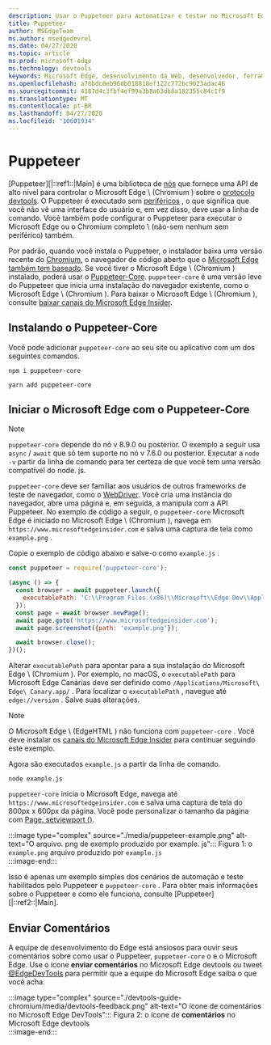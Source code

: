 ```yaml
---
description: Usar o Puppeteer para automatizar e testar no Microsoft Edge
title: Puppeteer
author: MSEdgeTeam
ms.author: msedgedevrel
ms.date: 04/27/2020
ms.topic: article
ms.prod: microsoft-edge
ms.technology: devtools
keywords: Microsoft Edge, desenvolvimento da Web, desenvolvedor, ferramentas, automação, teste
ms.openlocfilehash: a78bdc0eb96db018818ef122c772bc9023adac46
ms.sourcegitcommit: 4187d4c3fbf4ef99a3b8a63db8a182355c84c1f9
ms.translationtype: MT
ms.contentlocale: pt-BR
ms.lasthandoff: 04/27/2020
ms.locfileid: "10601934"
---
```

# Puppeteer  

[Puppeteer][|::ref1::|Main] é uma biblioteca de [nós][NodejsMain] que fornece uma API de alto nível para controlar o Microsoft Edge \ (Chromium \) sobre o [protocolo devtools][GithubChromedevtoolsProtocol].  O Puppeteer é executado sem [periféricos][WikiHeadlessBrowser] , o que significa que você não vê uma interface do usuário e, em vez disso, deve usar a linha de comando.  Você também pode configurar o Puppeteer para executar o Microsoft Edge ou o Chromium completo \ (não-sem nenhum sem periférico) também.  

Por padrão, quando você instala o Puppeteer, o instalador baixa uma versão recente do [Chromium][ChromiumHome], o navegador de código aberto que o [Microsoft Edge também tem baseado][MicrosoftBlogsWindowsExperience20181206].  Se você tiver o Microsoft Edge \ (Chromium \) instalado, poderá usar o [Puppeteer-Core][PuppeteerApivscore].  `puppeteer-core` é uma versão leve do Puppeteer que inicia uma instalação do navegador existente, como o Microsoft Edge \ (Chromium \).  Para baixar o Microsoft Edge \ (Chromium \), consulte [baixar canais do Microsoft Edge Insider][MicrosoftedgeinsiderDownload].

## Instalando o Puppeteer-Core  

Você pode adicionar `puppeteer-core` ao seu site ou aplicativo com um dos seguintes comandos.  

```shell
npm i puppeteer-core
```  

```shell
yarn add puppeteer-core
```  

## Iniciar o Microsoft Edge com o Puppeteer-Core  

> [!NOTE]
> `puppeteer-core` depende do nó v 8.9.0 ou posterior.  O exemplo a seguir usa `async` / `await` que só tem suporte no nó v 7.6.0 ou posterior.  Executar a `node -v` partir da linha de comando para ter certeza de que você tem uma versão compatível do node. js.  

`puppeteer-core` deve ser familiar aos usuários de outros frameworks de teste de navegador, como o [WebDriver][WebDriverEdgehtmlMain].  Você cria uma instância do navegador, abre uma página e, em seguida, a manipula com a API Puppeteer.  No exemplo de código a seguir, o `puppeteer-core` Microsoft Edge é iniciado no Microsoft Edge \ (Chromium \), navega em `https://www.microsoftedgeinsider.com` e salva uma captura de tela como `example.png` .  

Copie o exemplo de código abaixo e salve-o como `example.js` .  

```javascript
const puppeteer = require('puppeteer-core');

(async () => {
  const browser = await puppeteer.launch({
    executablePath: 'C:\\Program Files (x86)\\Microsoft\\Edge Dev\\Application\\msedge.exe'
  });
  const page = await browser.newPage();
  await page.goto('https://www.microsoftedgeinsider.com');
  await page.screenshot({path: 'example.png'});

  await browser.close();
})();
```  

Alterar `executablePath` para apontar para a sua instalação do Microsoft Edge \ (Chromium \).  Por exemplo, no macOS, o `executablePath` para Microsoft Edge Canárias deve ser definido como `/Applications/Microsoft\ Edge\ Canary.app/` .  Para localizar o `executablePath` , navegue até `edge://version` .  Salve suas alterações.  

> [!NOTE]
> O Microsoft Edge \ (EdgeHTML \) não funciona com `puppeteer-core` .  Você deve instalar os [canais do Microsoft Edge Insider][MicrosoftedgeinsiderDownload] para continuar seguindo este exemplo.  

Agora são executados `example.js` a partir da linha de comando.  

```shell
node example.js
```  

`puppeteer-core` inicia o Microsoft Edge, navega até `https://www.microsoftedgeinsider.com` e salva uma captura de tela do 800px x 600px da página.  Você pode personalizar o tamanho da página com [Page. setviewport ()][PuppeteerApipagesetviewport].  

:::image type="complex" source="./media/puppeteer-example.png" alt-text="O arquivo. png de exemplo produzido por example. js":::
   Figura 1: o `example.png` arquivo produzido por `example.js`  
:::image-end:::  

<!--  
> ##### Figure 1  
> The `example.png` file produced by `example.js`  
> ![The example.png file produced by example.js](./media/puppeteer-example.png)  
-->  

Isso é apenas um exemplo simples dos cenários de automação e teste habilitados pelo Puppeteer e `puppeteer-core` .  Para obter mais informações sobre o Puppeteer e como ele funciona, consulte [Puppeteer][|::ref2::|Main].  

## Enviar Comentários  

A equipe de desenvolvimento do Edge está ansiosos para ouvir seus comentários sobre como usar o Puppeteer, `puppeteer-core` o e o Microsoft Edge.  Use o ícone **enviar comentários** no Microsoft Edge devtools ou tweet [@EdgeDevTools][TwitterIntentTweetEdgedevtools] para permitir que a equipe do Microsoft Edge saiba o que você acha.  


:::image type="complex" source="./devtools-guide-chromium/media/devtools-feedback.png" alt-text="O ícone de comentários no Microsoft Edge DevTools":::
   Figura 2: o ícone de **comentários** no Microsoft Edge devtools  
:::image-end:::  

<!--  
> ##### Figure 2  
> The **Feedback** icon in the Microsoft Edge DevTools  
> ![The Feedback icon in the Microsoft Edge DevTools](./devtools-guide-chromium/media/devtools-feedback.png)  
-->  

<!--## See also  

*   [WebDriver (Chromium)][WebdriverChromiumMain]  
*   [WebDriver (EdgeHTML)][WebdriverEdgehtmlMain]  
*   [Chrome DevTools Protocol Viewer on GitHub][GithubChromedevtoolsProtocol]  
*   [Microsoft Edge: Making the web better through more open source collaboration on Microsoft Experience Blog][MicrosoftBlogsWindowsExperience20181206]  
*   [Download Microsoft Edge Insider Channels][MicrosoftedgeinsiderDownload]  
*   [Chromium on The Chromium Projects][ChromiumHome]  
*   [Node.js][NodejsMain]  
*   [Puppeteer][PuppeteerMain]  
*   [puppeteer vs. puppeteer-core][PuppeteerApivscore]  
*   [page.setViewport() on Puppeteer][PuppeteerApipagesetviewport]  
*   [Headless browser on Wikipedia][WikiHeadlessBrowser]  -->  

<!-- image links -->  

<!-- links -->  

[WebdriverChromiumMain]: ./webdriver-chromium.md "WebDriver (Chromium)"  
[WebdriverEdgehtmlMain]: ./webdriver.md "WebDriver (EdgeHTML)"  

[GithubChromedevtoolsProtocol]: https://chromedevtools.github.io/devtools-protocol "Visualizador de protocolo do Chrome DevTools | GitHub"  

[MicrosoftBlogsWindowsExperience20181206]: https://blogs.windows.com/windowsexperience/2018/12/06/microsoft-edge-making-the-web-better-through-more-open-source-collaboration "Microsoft Edge: aprimorar a Web por meio de mais colaboração de fonte aberta | Blog de experiência da Microsoft"  

[MicrosoftedgeinsiderDownload]: https://www.microsoftedgeinsider.com/download "Baixar canais do Microsoft Edge Insider"  

[ChromiumHome]: https://www.chromium.org/Home "Chromium | Projetos do Chromium"  

[NodejsMain]: https://nodejs.org "Node. js"  

[PuppeteerMain]: https://pptr.dev "Puppeteer"  
[PuppeteerApivscore]: https://pptr.dev/#?product=Puppeteer&version=v2.0.0&show=api-puppeteer-vs-puppeteer-core "Puppeteer versus Puppeteer-Core | Puppeteer"  
[PuppeteerApipagesetviewport]: https://pptr.dev/#?product=Puppeteer&version=v2.0.0&show=api-pagesetviewportviewport "Page. setviewport (visor) | Puppeteer"  

[TwitterIntentTweetEdgedevtools]: https://twitter.com/intent/tweet?text=@EdgeDevTools "@EdgeDevTools-poste um tweet | Twitter"  

[WikiHeadlessBrowser]: https://en.wikipedia.org/wiki/Headless_browser "Navegador sem periféricos | Wikipédia"  
